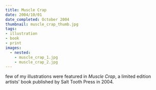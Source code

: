 ```yaml
---
title: Muscle Crap
date: 2004/10/01
date_completed: October 2004
thumbnail: muscle_crap_thumb.jpg
tags:
- illustration
- book
- print
images:
  - nested:
    - muscle_crap_1.jpg
    - muscle_crap_2.jpg
---
```


 few of my illustrations were featured in <i>Muscle Crap</i>, a limited edition artists' book published by Salt Tooth Press in 2004.
